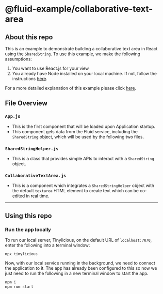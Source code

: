 # @fluid-example/collaborative-text-area

## About this repo

This is an example to demonstrate building a collaborative text area in React using the `SharedString`. To use this example, we make the following assumptions:

1. You want to use React.js for your view
1. You already have Node installed on your local machine. If not, follow the instructions [here](https://nodejs.org/en/download/).

For a more detailed explanation of this example please click [here](https://fluidframework.com/docs/recipes/collaborative-text-area/).

## File Overview
### `App.js`
- This is the first component that will be loaded upon Application startup.
- This component gets data from the Fluid service, including the `SharedString` object, which will be used by the following two files.

### `SharedStringHelper.js`
- This is a class that provides simple APIs to interact with a `SharedString` object.
### `CollaborativeTextArea.js`
- This is a component which integrates a `SharedStringHelper` object with the default `textarea` HTML element to create text which can be co-edited in real time.

--- 

## Using this repo

### Run the app locally

To run our local server, Tinylicious, on the default URL of `localhost:7070`, enter the following into a terminal window:

```
npx tinylicious
```

Now, with our local service running in the background, we need to connect the application to it. The app has already been configured to this so now we just need to run the following in a new terminal window to start the app.

```bash
npm i
npm run start
```